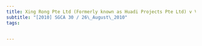 ```yaml
---
title: Xing Rong Pte Ltd (Formerly known as Huadi Projects Pte Ltd) v Visionhealthone Corporation 
subtitle: "[2010] SGCA 30 / 26\_August\_2010"
tags:


---
```


